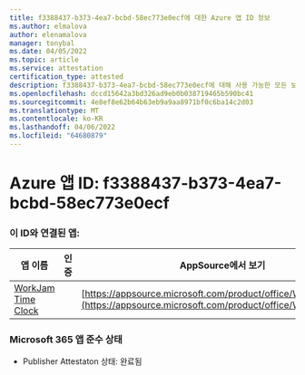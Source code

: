 ```yaml
---
title: f3388437-b373-4ea7-bcbd-58ec773e0ecf에 대한 Azure 앱 ID 정보
ms.author: elmalova
author: elenamalova
manager: tonybal
ms.date: 04/05/2022
ms.topic: article
ms.service: attestation
certification_type: attested
description: f3388437-b373-4ea7-bcbd-58ec773e0ecf에 대해 사용 가능한 모든 보안 및 규정 준수 정보입니다.
ms.openlocfilehash: dccd15642a3bd326ad9eb0b038719465b590bc41
ms.sourcegitcommit: 4e8ef8e62b64b63eb9a9aa8971bf0c6ba14c2d03
ms.translationtype: MT
ms.contentlocale: ko-KR
ms.lasthandoff: 04/06/2022
ms.locfileid: "64680879"
---
```

# <a name="azure-app-id-f3388437-b373-4ea7-bcbd-58ec773e0ecf"></a>Azure 앱 ID: f3388437-b373-4ea7-bcbd-58ec773e0ecf


### <a name="apps-associated-with-this-id"></a>이 ID와 연결된 앱:
| **앱 이름** | **인증** | **AppSource에서 보기** |
|--------------|---------------|-----------------------|
| [WorkJam Time Clock](../forward/WA200003620.md) |  | [https://appsource.microsoft.com/product/office/WA200003620](https://appsource.microsoft.com/product/office/WA200003620) |

### <a name="microsoft-365-app-compliance-status"></a>Microsoft 365 앱 준수 상태
- Publisher Attestaton 상태: 완료됨
